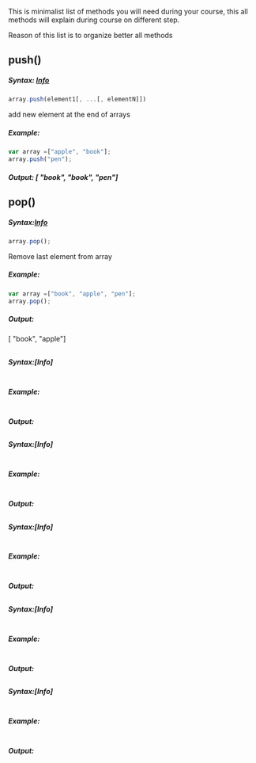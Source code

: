 This is minimalist list of methods you will need during your course,
this all methods will explain during course on different step. 

Reason of this list is to  organize better all methods 

## push() 
##### Syntax: [Info](https://developer.mozilla.org/en-US/docs/Web/JavaScript/Reference/Global_Objects/Array/push)
```JavaScript 
array.push(element1[, ...[, elementN]])
```
add new element at the end of arrays

##### Example:
```JavaScript
var array =["apple", "book"];
array.push("pen"); 
```
##### Output: [ "book", "book", "pen"]

## pop()
##### Syntax:[Info](https://developer.mozilla.org/en-US/docs/Web/JavaScript/Reference/Global_Objects/Array/pop)
```JavaScript 
array.pop();
```
Remove last element from array
##### Example:
```JavaScript
var array =["book", "apple", "pen"];
array.pop();
```
##### Output:
 [ "book", "apple"]
 
## 
##### Syntax:[Info]
```JavaScript 

```
##### Example:
```JavaScript

```
##### Output:

## 
##### Syntax:[Info]
```JavaScript 

```
##### Example:
```JavaScript

```
##### Output:

## 
##### Syntax:[Info]
```JavaScript 

```
##### Example:
```JavaScript

```
##### Output:

## 
##### Syntax:[Info]
```JavaScript 

```
##### Example:
```JavaScript

```
##### Output:

## 
##### Syntax:[Info]
```JavaScript 

```
##### Example:
```JavaScript

```
##### Output:






